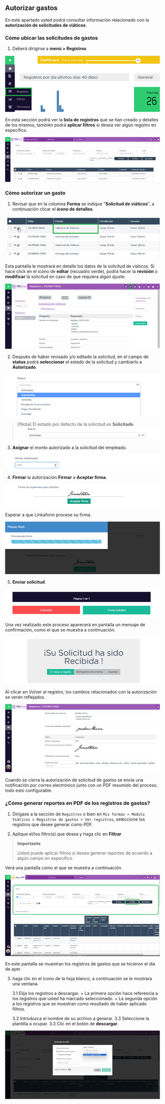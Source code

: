 ## Autorizar gastos

En este apartado usted podrá consultar información relacionado con la **autorización de solicitudes de viáticos**.

### Cómo ubicar las solicitudes de gastos

1. Deberá dirigirse a **menú > Registros**

![Autorizar gastos menú](/imgs/Modulos/Viaticos/forms/autorizar-gastos/1-autorizar-gastos.png)


En esta sección podrá ver la **lista de registros** que se han creado y detalles de los mismos, también podrá **aplicar filtros** si desea ver algún registro en especifico.

![Autorizar gastos menú](/imgs/Modulos/Viaticos/forms/autorizar-gastos/1-1-autorizar-gastos.png)


### Cómo  autorizar un gasto

1. Revisar que en la columna **Forma** se indique "**Solicitud de viáticos**", a continuación clicar el **ícono de detalles**.

![Autorizar gastos menú](/imgs/Modulos/Viaticos/forms/autorizar-gastos/2-autorizar-gastos.png)


Esta pantalla le mostrará en detalle los datos de la solicitud de viáticos. Si hace click en el ícono de **editar** (recuadro verde), podrá hacer la **revisión** o **modificar** la solicitud en caso de que requiera algún ajuste.

![Autorizar gastos menú](/imgs/Modulos/Viaticos/forms//autorizar-gastos/2-1-autorizar-gastos.png)


2. Después de haber revisado y/o editado la solicitud, en el campo de **status** podrá **seleccionar** el estado de la solicitud y cambiarlo a **Autorizado**. 

![Autorizar gastos menú](/imgs/Modulos/Viaticos/forms/autorizar-gastos/3-autorizar-gastos.png)

>[!Nota]
>El estado por defecto de la solicitud es **Solicitado**
>![Estado solicitud por defecto](/imgs/Modulos/Viaticos/forms/autorizar-gastos/3-1-autorizar-gastos.png)

3. **Asignar** el monto autorizado a la solicitud del empleado.

![Autorizar gastos menú](/imgs/Modulos/Viaticos/forms/autorizar-gastos/4-autorizar-gastos.png)

4. **Firmar** la autorización
**Firmar > Aceptar firma.**

![Autorizar gastos menú](/imgs/Modulos/Viaticos/forms/autorizar-gastos/5-autorizar-gastos.png)


Esperar a que Linkaform procese su firma.

![Procesando firma](/imgs/Modulos/Viaticos/forms/autorizar-gastos/5-2-autorizar-gastos.png)

5. **Enviar solicitud**.

![Enviar solicitud](/imgs/Modulos/Viaticos/forms/autorizar-gastos/6-autorizar-gastos.png)

Una vez realizado este proceso aparecerá en pantalla un mensaje de confirmación, como el que se muestra a continuación.

![Mensaje de confirmación](/imgs/Modulos/Viaticos/forms/autorizar-gastos/7-autorizar-gastos.png)

Al clicar  en Volver al registro, los cambios relacionados con la autorización se verán reflejados.


![Cambios guardados](/imgs/Modulos/Viaticos/forms/autorizar-gastos/8-autorizar-gastos.png)


Cuando se cierra la autorización de solicitud de gastos se envía una notificación por correo electrónico junto con un PDF resumido del proceso, todo esto configurable.


### ¿Cómo generar reportes en PDF de los registros de gastos?

1. Dirigase a la sección de ``` Registros ``` o bien en ``` Mis formas > Modulo Viáticos > Registros de gastos > Ver registros ```, seleccione los registros que desee generar como PDF.

2. Aplique el/los filtro(s) que desea y haga clic en **Filtrar**

>**Importante**
>
>Usted puede aplicar filtros si desea generar reportes de acuerdo a algún campo en especifico.

Verá una pantalla como el que se muestra a continuación.

![Pantalla de registros de gastos](/imgs/Modulos/Viaticos/forms/autorizar-gastos/1-genera-pdf-gastos.png)

En este pantalla se muestran los registros de gastos que se hicieron el día de ayer.

3. haga clic en el ícono de la hoja blanco, a continuación se le mostrara una ventana.

    3.1 Elija los registros a descargar.
        + La primera opción hace referencia a los registros que usted ha marcado seleccionado.
        + La segunda opción a los registros que se muestran como resultado de haber aplicado filtros.
    
    3.2 Introduzca el nombre de su archivo a generar.
    3.3 Seleccione la plantilla a ocupar.
    3.3 Clic en el botón de **descargar**.


![Pantalla que indica el proceso para generar PDF de los registros de gastos](/imgs/Modulos/Viaticos/forms/autorizar-gastos/2-genera-pdf-gastos.png)
